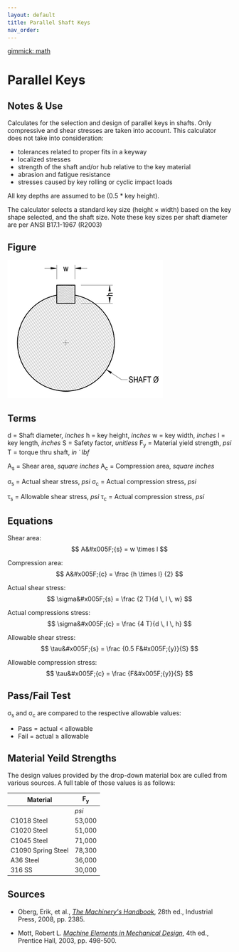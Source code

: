 ```yaml
---
layout: default
title: Parallel Shaft Keys
nav_order:
---
```

[gimmick: math]()

Parallel Keys
===

Notes & Use
---

Calculates for the selection and design of parallel keys in shafts.  Only compressive and shear stresses are taken into account. This calculator does not take into consideration:

* tolerances related to proper fits in a keyway
* localized stresses
* strength of the shaft and/or hub relative to the key material
* abrasion and fatigue resistance
* stresses caused by key rolling or cyclic impact loads

All key depths are assumed to be (0.5 * key height).

The calculator selects a standard key size (height &times; width) based on the key shape selected, and the shaft size.  Note these key sizes per shaft diameter are per ANSI B17.1-1967 (R2003)

Figure
---

![](../image/keys.png)

Terms
---

d = Shaft diameter, *inches*
h = key height, *inches*
w = key width, *inches*
l = key length, *inches*
S = Safety factor, *unitless*
F<sub>y</sub> = Material yield strength, *psi*
T = torque thru shaft, *in &dot; lbf*

A<sub>s</sub> = Shear area, *square inches*
A<sub>c</sub> = Compression area, *square inches*

&sigma;<sub>s</sub> = Actual shear stress, *psi*
&sigma;<sub>c</sub> = Actual compression stress, *psi*

&tau;<sub>s</sub> = Allowable shear stress, *psi*
&tau;<sub>c</sub> = Actual compression stress, *psi*

Equations
---

Shear area:
$$ A&#x005F;{s} = w \times l $$

Compression area:
$$ A&#x005F;{c} = \frac {h \times l} {2} $$

Actual shear stress:
$$ \sigma&#x005F;{s} = \frac {2 T}{d \, l \, w} $$

Actual compressions stress:
$$ \sigma&#x005F;{c} = \frac {4 T}{d \, l \, h} $$

Allowable shear stress:
$$ \tau&#x005F;{s} = \frac {0.5 F&#x005F;{y}}{S} $$

Allowable compression stress:
$$ \tau&#x005F;{c} = \frac {F&#x005F;{y}}{S} $$


Pass/Fail Test
---
&sigma;<sub>s</sub> and &sigma;<sub>c</sub> are compared to the respective allowable values:

* Pass = actual < allowable
* Fail = actual &ge; allowable

Material Yeild Strengths
---

The design values provided by the drop-down material box are culled from various sources. A full table of those values is as follows:

|Material|F<sub>y</sub>|
|------|------|
||*psi*|
|C1018 Steel|53,000|
|C1020 Steel|51,000|
|C1045 Steel|71,000|
|C1090 Spring Steel|78,300|
|A36 Steel|36,000|
|316 SS|30,000|


Sources
---

* Oberg, Erik, et al., *[The Machinery's Handbook](http://www.amazon.com/Machinerys-Handbook-Toolbox-Edition-Oberg/dp/0831128003/ref=sr_1_1?ie=UTF8&qid=1391291948&sr=8-1&keywords=The+Machinery%27s+Handbook%2C+28th+ed.)*, 28th ed., Industrial Press, 2008, pp. 2385.

* Mott, Robert L.  *[Machine Elements in Mechanical Design](http://www.amazon.com/Machine-Elements-Mechanical-Design-Edition/dp/0130618853/ref=sr_1_1?ie=UTF8&qid=1388274723&sr=8-1&keywords=mechanical+elements+in+machine+design)*, 4th ed., Prentice Hall, 2003, pp. 498-500.
